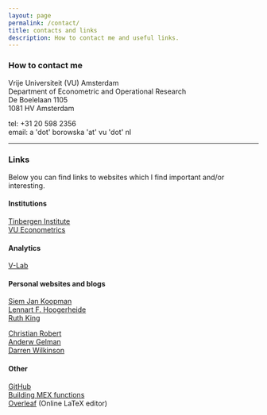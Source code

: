 ```yaml
---
layout: page
permalink: /contact/
title: contacts and links
description: How to contact me and useful links.
---
```


### How to contact me
 
Vrije Universiteit (VU) Amsterdam   
Department of Econometric and Operational Research   
De Boelelaan 1105   
1081 HV Amsterdam


tel: +31 20 598 2356   
email: a 'dot' borowska 'at' vu 'dot' nl

------

### Links

Below you can find links to websites which I find important and/or interesting. 

#### Institutions
[Tinbergen Institute](http://www.tinbergen.nl/)   
[VU Econometrics](http://sjkoopman.net/VUect.html)	

#### Analytics
[V-Lab](https://vlab.stern.nyu.edu/)	

#### Personal websites and blogs
[Siem Jan Koopman](http://sjkoopman.net/)   
[Lennart F. Hoogerheide](https://research.vu.nl/en/persons/lennart-hoogerheide)   
[Ruth King](http://www.maths.ed.ac.uk/~rking33/)	

[Christian Robert](https://xianblog.wordpress.com/)   
[Anderw Gelman](http://andrewgelman.com/)   
[Darren Wilkinson](https://darrenjw.wordpress.com/)

#### Other
[GitHub](https://github.com)   
[Building MEX functions](http://nl.mathworks.com/help/matlab/ref/mex.html)   
[Overleaf](https://www.overleaf.com/) (Online LaTeX editor)	